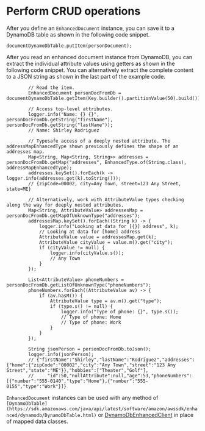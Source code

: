 # Perform CRUD operations<a name="ddb-en-client-doc-api-steps-use"></a>

After you define an `EnhancedDocument` instance, you can save it to a DynamoDB table as shown in the following code snippet\.

```
documentDynamoDbTable.putItem(personDocument);
```

After you read an enhanced document instance from DynamoDB, you can extract the individual attribute values using getters as shown in the following code snippet\. You can alternatively extract the complete content to a JSON string as shown in the last part of the example code\.

```
        // Read the item.
        EnhancedDocument personDocFromDb = documentDynamoDbTable.getItem(Key.builder().partitionValue(50).build());

        // Access top-level attributes.
        logger.info("Name: {} {}", personDocFromDb.getString("firstName"), personDocFromDb.getString("lastName"));
        // Name: Shirley Rodriguez

        // Typesafe access of a deeply nested attribute. The addressMapEnhancedType shown previously defines the shape of an addresses map.
        Map<String, Map<String, String>> addresses = personDocFromDb.getMap("addresses", EnhancedType.of(String.class), addressMapEnhancedType);
        addresses.keySet().forEach(k -> logger.info(addresses.get(k).toString()));
        // {zipCode=00002, city=Any Town, street=123 Any Street, state=ME}

        // Alternatively, work with AttributeValue types checking along the way for deeply nested attributes.
        Map<String, AttributeValue> addressesMap = personDocFromDb.getMapOfUnknownType("addresses");
        addressesMap.keySet().forEach((String k) -> {
            logger.info("Looking at data for [{}] address", k);
            // Looking at data for [home] address
            AttributeValue value = addressesMap.get(k);
            AttributeValue cityValue = value.m().get("city");
            if (cityValue != null) {
                logger.info(cityValue.s());
                // Any Town
            }
        });

        List<AttributeValue> phoneNumbers = personDocFromDb.getListOfUnknownType("phoneNumbers");
        phoneNumbers.forEach((AttributeValue av) -> {
            if (av.hasM()) {
                AttributeValue type = av.m().get("type");
                if (type.s() != null) {
                    logger.info("Type of phone: {}", type.s());
                    // Type of phone: Home
                    // Type of phone: Work
                }
            }
        });

        String jsonPerson = personDocFromDb.toJson();
        logger.info(jsonPerson);
        // {"firstName":"Shirley","lastName":"Rodriguez","addresses":{"home":{"zipCode":"00002","city":"Any Town","street":"123 Any Street","state":"ME"}},"hobbies":["Theater","Golf"],
        //     "id":50,"nullAttribute":null,"age":53,"phoneNumbers":[{"number":"555-0140","type":"Home"},{"number":"555-0155","type":"Work"}]}
```

`EnhancedDocument` instances can be used with any method of `[DynamoDbTable](https://sdk.amazonaws.com/java/api/latest/software/amazon/awssdk/enhanced/dynamodb/DynamoDbTable.html)` or [DynamoDbEnhancedClient](https://sdk.amazonaws.com/java/api/latest/software/amazon/awssdk/enhanced/dynamodb/DynamoDbEnhancedClient.html) in place of mapped data classes\.